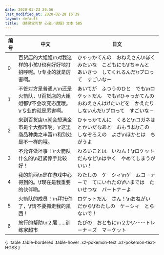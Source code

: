 ```yaml
---
date: 2020-02-23 20:56
last_modified_at: 2020-02-28 16:39
layout: default
title: 《精灵宝可梦 心金／魂银》文本 585
---
```

| 编号 | 中文 | 日文 |
| ---- | ---- | ---- |
| 0 | 百货店的大姐姐\n对我这样的小孩\f也有好好地打招呼呢。\r专业的就是厉害啊。 | ひゃっかてんの　おねえさん\nぼくみたいな　こどもにも\fちゃんと　あいさつ　してくれるんだ\rプロって　すごいな－ |
| 1 | 不管对方是普通人\n还是火箭队，\f百货店的大姐姐都\f不会改变态度哦。\r专业的就是厉害啊。 | あいてが　ふつうのひと　でも\nロケットだん　でも\fひゃっかてんの　おねえさんは\fたいどを　かえたり　しないんだ\rプロって　すごいな－ |
| 2 | 来到百货店\n就会想满金市是个大都市啊。\r这里商品种类之丰富\n和别处是不一样的哦。 | ひゃっかてんに　くると\nコガネは　とかいだなあと　おもうね\rこの　しなぞろえの　よさ\nほかとは　ちがうよ |
| 3 | 不允许做坏事！\r火箭队什么的\n赶紧停手比较好！ | わるいことは　いわん！\rロケットだんなど\nはやく　やめてしまうが　いい！ |
| 4 | 我的凯西\n是在游戏中心得到的。\f现在是我重要的伙伴哟。 | わたしの　ケ－シィ\nゲ－ムコ－ナ－で　てにいれたの\fいまでは　たいせつな　パ－トナ－よ |
| 5 | 火箭队的成员！\n拜托你了，\f请不要抓走我的凯西！ | ロケットだん　さん！\nおねがい　だから\fわたしの　ケ－シィ　とらないで！ |
| 6 | 旅行的帮助\n２层……训练家超市 | たびの　おともに\n２かい⋯⋯トレ－ナ－ズ　マ－ケット |
{: .table .table-bordered .table-hover .xz-pokemon-text .xz-pokemon-text-HGSS }